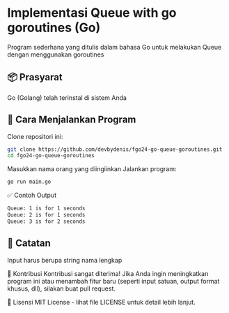 # Implementasi Queue with go goroutines (Go)
Program sederhana yang ditulis dalam bahasa Go untuk melakukan Queue dengan menggunakan goroutines

## 📦 Prasyarat
Go (Golang) telah terinstal di sistem Anda

## 🚀 Cara Menjalankan Program
Clone repositori ini:
```bash
git clone https://github.com/devbydenis/fgo24-go-queue-goroutines.git 
cd fgo24-go-queue-goroutines
```
Masukkan nama orang yang diingiinkan
Jalankan program:
```bash
go run main.go
```
✅ Contoh Output
```bash
Queue: 1 is for 1 seconds
Queue: 2 is for 1 seconds
Queue: 3 is for 2 seconds
```
## 📝 Catatan
Input harus berupa string nama lengkap

🤝 Kontribusi
Kontribusi sangat diterima! Jika Anda ingin meningkatkan program ini atau menambah fitur baru (seperti input satuan, output format khusus, dll), silakan buat pull request.

📄 Lisensi
MIT License - lihat file LICENSE untuk detail lebih lanjut.